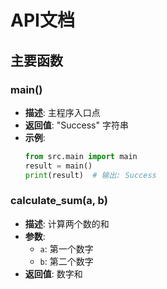 # API文档

## 主要函数

### main()
- **描述**: 主程序入口点
- **返回值**: "Success" 字符串
- **示例**: 
  ```python
  from src.main import main
  result = main()
  print(result)  # 输出: Success
  ```

### calculate_sum(a, b)
- **描述**: 计算两个数的和
- **参数**: 
  - `a`: 第一个数字
  - `b`: 第二个数字
- **返回值**: 数字和
